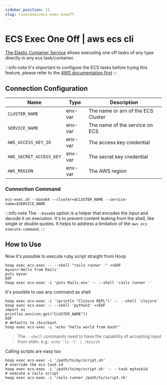 ```yaml
---
sidebar_position: 11
slug: /usecases/ecs-exec-oneoff
---
```


# ECS Exec One Off | aws ecs cli

[The Elastic Container Service](https://docs.aws.amazon.com/AmazonECS/latest/developerguide/ecs-exec.html) allows executing one off tasks of any type directly in any ecs task/container.

:::info note
It's important to configure the ECS tasks before trying this feature, please refer to the [AWS documentation first](https://docs.aws.amazon.com/AmazonECS/latest/developerguide/ecs-exec.html)
:::

## Connection Configuration

| Name                    | Type    | Description                        |
|------------------------ | ------- | ---------------------------------- |
| `CLUSTER_NAME`          | env-var | The name or arn of the ECS Cluster |
| `SERVICE_NAME`          | env-var | The name of the service on ECS     |
| `AWS_ACCESS_KEY_ID`     | env-var | The access key credential          |
| `AWS_SECRET_ACCESS_KEY` | env-var | The secret key credential          |
| `AWS_REGION`            | env-var | The AWS region                     |

### Connection Command

```shell
ecs-exec.sh --base64 --cluster=$CLUSTER_NAME --service-name=$SERVICE_NAME
```

:::info note
The `--base64` option is a helper that encodes the input and decode it on execution. It's to prevent content leaking from the shell, like single or double quotes. It helps to address a limitation of the `aws ecs execute-command`.
:::

## How to Use

Now it's possible to execute ruby script straight from Hoop

```shell
hoop exec ecs-exec -- --shell "rails runner -" <<EOF
myvar='Hello from Rails'
puts myvar
EOF
hoop exec ecs-exec -i 'puts Rails.env' -- --shell 'rails runner -'
```

It's possible to use any command as shell

```shell
hoop exec ecs-exec -i '(println "Clojure REPL")' -- --shell 'clojure'
hoop exec ecs-exec -- --shell 'python3' <<EOF
import os
print(os.environ.get("CLUSTER_NAME"))
EOF
# defaults to /bin/bash
hoop exec ecs-exec -i 'echo "hello world from bash"'
```

> The `--shell` commands need to have the capability of accepting input from stdin.
> e.g.: `echo 'ls -l' | /bin/sh`

Calling scripts are easy too

```shell
hoop exec ecs-exec -i '/path/to/my/script.sh'
# override the ecs task-id
hoop exec ecs-exec -i '/path/to/my/script.sh' -- --task mytaskid
# execute a rails script
hoop exec ecs-exec -i 'rails runner /path/to/script.rb'
```
